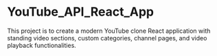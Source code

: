 # YouTube_API_React_App
This project is to create a modern YouTube clone React application with standing video sections, custom categories, channel pages, and video playback functionalities.
